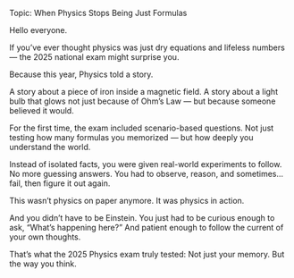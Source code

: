 Topic: When Physics Stops Being Just Formulas

Hello everyone.

If you’ve ever thought physics was just dry equations and lifeless numbers — the 2025 national exam might surprise you.

Because this year, Physics told a story.

A story about a piece of iron inside a magnetic field.
A story about a light bulb that glows not just because of Ohm’s Law — but because someone believed it would.

For the first time, the exam included scenario-based questions.
Not just testing how many formulas you memorized — but how deeply you understand the world.

Instead of isolated facts, you were given real-world experiments to follow.
No more guessing answers.
You had to observe, reason, and sometimes… fail, then figure it out again.

This wasn’t physics on paper anymore.
It was physics in action.

And you didn’t have to be Einstein.
You just had to be curious enough to ask, “What’s happening here?”
And patient enough to follow the current of your own thoughts.

That’s what the 2025 Physics exam truly tested:
Not just your memory.
But the way you think.
